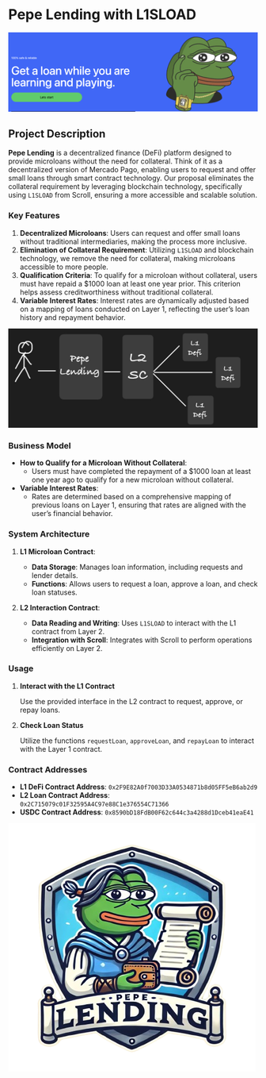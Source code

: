 # Pepe Lending with L1SLOAD

![Descripción de la imagen](./pepe.png)

## Project Description

**Pepe Lending** is a decentralized finance (DeFi) platform designed to provide microloans without the need for collateral. Think of it as a decentralized version of Mercado Pago, enabling users to request and offer small loans through smart contract technology. Our proposal eliminates the collateral requirement by leveraging blockchain technology, specifically using `L1SLOAD` from Scroll, ensuring a more accessible and scalable solution.

### Key Features

1. **Decentralized Microloans**: Users can request and offer small loans without traditional intermediaries, making the process more inclusive.
2. **Elimination of Collateral Requirement**: Utilizing `L1SLOAD` and blockchain technology, we remove the need for collateral, making microloans accessible to more people.
3. **Qualification Criteria**: To qualify for a microloan without collateral, users must have repaid a $1000 loan at least one year prior. This criterion helps assess creditworthiness without traditional collateral.
4. **Variable Interest Rates**: Interest rates are dynamically adjusted based on a mapping of loans conducted on Layer 1, reflecting the user’s loan history and repayment behavior.

![Descripción de la imagen](./L1SLOAD.JPG)

### Business Model

- **How to Qualify for a Microloan Without Collateral**:
  - Users must have completed the repayment of a $1000 loan at least one year ago to qualify for a new microloan without collateral.
- **Variable Interest Rates**:
  - Rates are determined based on a comprehensive mapping of previous loans on Layer 1, ensuring that rates are aligned with the user’s financial behavior.

### System Architecture

1. **L1 Microloan Contract**:

   - **Data Storage**: Manages loan information, including requests and lender details.
   - **Functions**: Allows users to request a loan, approve a loan, and check loan statuses.

2. **L2 Interaction Contract**:
   - **Data Reading and Writing**: Uses `L1SLOAD` to interact with the L1 contract from Layer 2.
   - **Integration with Scroll**: Integrates with Scroll to perform operations efficiently on Layer 2.

### Usage

1. **Interact with the L1 Contract**

   Use the provided interface in the L2 contract to request, approve, or repay loans.

2. **Check Loan Status**

   Utilize the functions `requestLoan`, `approveLoan`, and `repayLoan` to interact with the Layer 1 contract.

### Contract Addresses

- **L1 DeFi Contract Address**: `0x2F9E82A0f7003D33A0534871b8d05FF5eB6ab2d9`
- **L2 Loan Contract Address**: `0x2C715079c01F32595A4C97e88C1e376554C71366`
- **USDC Contract Address**: `0x8590bD18FdB00F62c644c3a4288d1Dceb41eaE41`

![Descripción de la imagen](./pepeLogo.png)
